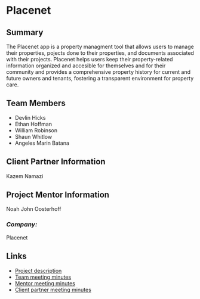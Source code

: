 # Placenet

## **Summary**

The Placenet app is a property managment tool that allows users to manage their properties, pojects done to their properties, and documents associated with their projects. Placenet helps users keep their property-related information organized and accesible for themselves and for their community and provides a comprehensive property history for current and future owners and tenants, fostering a transparent environment for property care. 

## **Team Members**

- Devlin Hicks
- Ethan Hoffman
- William Robinson
- Shaun Whitlow
- Angeles Marin Batana

## **Client Partner Information**
Kazem Namazi

## **Project Mentor Information**
Noah John Oosterhoff

### *Company:*
Placenet 

## **Links**

- [Project description](ProjectDescription.md)
- [Team meeting minutes](MeetingMinutes/Team)
- [Mentor meeting minutes](MeetingMinutes/Mentor)
- [Client partner meeting minutes](MeetingMinutes/ClientPartner)




